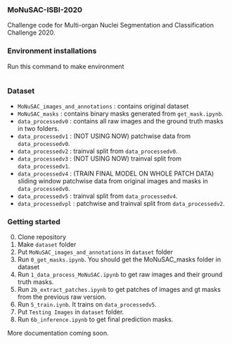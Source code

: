 ### MoNuSAC-ISBI-2020


Challenge code for Multi-organ Nuclei Segmentation and Classification Challenge 2020.

### Environment installations

Run this command to make environment

```conda env create -f environment.yml
```

### Dataset

* `MoNuSAC_images_and_annotations` : contains original dataset
* `MoNuSAC_masks` : contains binary masks generated from `get_mask.ipynb`.
* `data_processedv0` : contains all raw images and the ground truth masks in two folders.
* `data_processedv1` : (NOT USING NOW) patchwise data from `data_processedv0`.
* `data_processedv2` : trainval split from `data_processedv0`.
* `data_processedv3` : (NOT USING NOW) trainval split from `data_processedv1`.
* `data_processedv4` : (TRAIN FINAL MODEL ON WHOLE PATCH DATA) sliding window patchwise data from original images and masks in `data_processedv0`.
* `data_processedv5` : trainval split from `data_processedv4`.
* `data_processedvpl` : patchwise and trainval split from `data_processedv2`.


### Getting started

0. Clone repository
1. Make `dataset` folder
2. Put `MoNuSAC_images_and_annotations` in `dataset` folder
3. Run `0_get_masks.ipynb`. You should get the MoNuSAC_masks folder in dataset
4. Run `1_data_process_MoNuSAC.ipynb` to get raw images and their ground truth masks. 
5. Run `2b_extract_patches.ipynb` to get patches of images and gt masks from the previous raw version.
6. Run `5_train.iynb`. It trains on `data_processedv5`.
7. Put `Testing Images` in `dataset` folder.
8. Run `6b_inference.ipynb` to get final prediction masks.

More documentation coming soon.